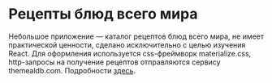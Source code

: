 # Рецепты блюд всего мира

Небольшое приложение — каталог рецептов блюд всего мира, не имеет практической ценности, сделано исключительно с целью изучения React. Для оформления используется css-фреймворк materialize.css, http-запросы на получение рецептов отправляются сервису themealdb.com. Подробности [здесь](https://tokmakov.msk.ru/blog/item/652).